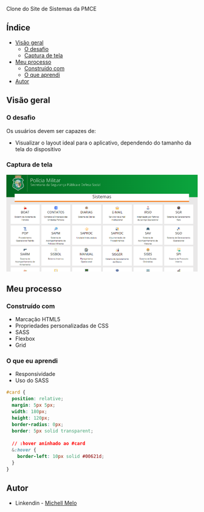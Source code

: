 Clone do Site de Sistemas da PMCE


## Índice

- [Visão geral](#visãogeral)
  - [O desafio](#the-challenge)
  - [Captura de tela](#capturadetela)
- [Meu processo](#meu-processo)
  - [Construído com](#construídocom)
  - [O que aprendi](#o-que-aprendi)
- [Autor](#autor)

## Visão geral

### O desafio

Os usuários devem ser capazes de:

- Visualizar o layout ideal para o aplicativo, dependendo do tamanho da tela do dispositivo

### Captura de tela

![](./images/Screenshot_2.png)


## Meu processo

### Construído com

- Marcação HTML5
- Propriedades personalizadas de CSS
- SASS
- Flexbox
- Grid

### O que eu aprendi

- Responsividade
- Uso do SASS

``` css
#card {
  position: relative;
  margin: 5px 5px;
  width: 180px;
  height: 120px;
  border-radius: 0px;
  border: 5px solid transparent;

  // :hover aninhado ao #card
  &:hover {
    border-left: 10px solid #00621d;
  }
}
```

## Autor

- Linkendin - [Michell Melo](https://www.linkedin.com/in/michell-melo-23a6301a8)